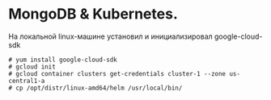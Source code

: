 # MongoDB & Kubernetes.

На локальной linux-машине установил и инициализировал google-cloud-sdk
```{r eval=FALSE}
# yum install google-cloud-sdk
# gcloud init
# gcloud container clusters get-credentials cluster-1 --zone us-central1-a
# cp /opt/distr/linux-amd64/helm /usr/local/bin/
```
